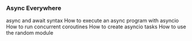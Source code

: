 ### Async Everywhere
async and await syntax
How to execute an async program with asyncio
How to run concurrent coroutines
How to create asyncio tasks
How to use the random module
